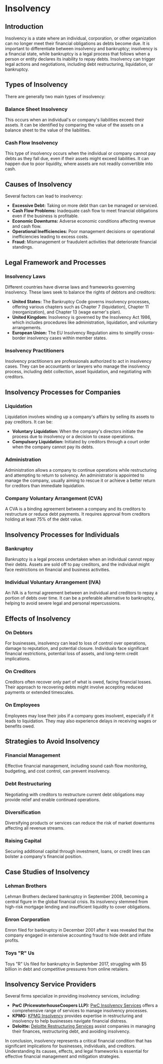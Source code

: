 # Insolvency

## Introduction 
Insolvency is a state where an individual, corporation, or other organization can no longer meet their financial obligations as debts become due. It is important to differentiate between insolvency and bankruptcy; insolvency is a financial state, while bankruptcy is a legal process that follows when a person or entity declares its inability to repay debts. Insolvency can trigger legal actions and negotiations, including debt restructuring, liquidation, or bankruptcy.

## Types of Insolvency
There are generally two main types of insolvency: 

### Balance Sheet Insolvency
This occurs when an individual's or company's liabilities exceed their assets. It can be identified by comparing the value of the assets on a balance sheet to the value of the liabilities.

### Cash Flow Insolvency 
This type of insolvency occurs when the individual or company cannot pay debts as they fall due, even if their assets might exceed liabilities. It can happen due to poor liquidity, where assets are not readily convertible into cash.

## Causes of Insolvency
Several factors can lead to insolvency:

- **Excessive Debt:** Taking on more debt than can be managed or serviced.
- **Cash Flow Problems:** Inadequate cash flow to meet financial obligations even if the business is profitable.
- **Economic Downturns:** Adverse economic conditions affecting revenue and cash flow.
- **Operational Inefficiencies:** Poor management decisions or operational inefficiencies leading to excess costs.
- **Fraud:** Mismanagement or fraudulent activities that deteriorate financial standings.

## Legal Framework and Processes

### Insolvency Laws
Different countries have diverse laws and frameworks governing insolvency. These laws seek to balance the rights of debtors and creditors:

- **United States:** The Bankruptcy Code governs insolvency processes, offering various chapters such as Chapter 7 (liquidation), Chapter 11 (reorganization), and Chapter 13 (wage earner's plan).
- **United Kingdom:** Insolvency is governed by the Insolvency Act 1986, which includes procedures like administration, liquidation, and voluntary arrangements.
- **European Union:** The EU Insolvency Regulation aims to simplify cross-border insolvency cases within member states.

### Insolvency Practitioners
Insolvency practitioners are professionals authorized to act in insolvency cases. They can be accountants or lawyers who manage the insolvency process, including debt collection, asset liquidation, and negotiating with creditors.

## Insolvency Processes for Companies

### Liquidation
Liquidation involves winding up a company's affairs by selling its assets to pay creditors. It can be:

- **Voluntary Liquidation:** When the company's directors initiate the process due to insolvency or a decision to cease operations.
- **Compulsory Liquidation:** Initiated by creditors through a court order when the company cannot pay its debts.

### Administration
Administration allows a company to continue operations while restructuring and attempting to return to solvency. An administrator is appointed to manage the company, usually aiming to rescue it or achieve a better return for creditors than immediate liquidation.

### Company Voluntary Arrangement (CVA)
A CVA is a binding agreement between a company and its creditors to restructure or reduce debt payments. It requires approval from creditors holding at least 75% of the debt value.

## Insolvency Processes for Individuals

### Bankruptcy
Bankruptcy is a legal process undertaken when an individual cannot repay their debts. Assets are sold off to pay creditors, and the individual might face restrictions on financial and business activities.

### Individual Voluntary Arrangement (IVA)
An IVA is a formal agreement between an individual and creditors to repay a portion of debts over time. It can be a preferable alternative to bankruptcy, helping to avoid severe legal and personal repercussions.

## Effects of Insolvency

### On Debtors
For businesses, insolvency can lead to loss of control over operations, damage to reputation, and potential closure. Individuals face significant financial restrictions, potential loss of assets, and long-term credit implications.

### On Creditors
Creditors often recover only part of what is owed, facing financial losses. Their approach to recovering debts might involve accepting reduced payments or extended timescales.

### On Employees
Employees may lose their jobs if a company goes insolvent, especially if it leads to liquidation. They may also experience delays in receiving wages or benefits owed.

## Strategies to Avoid Insolvency

### Financial Management
Effective financial management, including sound cash flow monitoring, budgeting, and cost control, can prevent insolvency.

### Debt Restructuring
Negotiating with creditors to restructure current debt obligations may provide relief and enable continued operations.

### Diversification
Diversifying products or services can reduce the risk of market downturns affecting all revenue streams.

### Raising Capital
Securing additional capital through investment, loans, or credit lines can bolster a company's financial position.

## Case Studies of Insolvency

### Lehman Brothers 
Lehman Brothers declared bankruptcy in September 2008, becoming a central figure in the global financial crisis. Its insolvency stemmed from high-risk mortgage lending and insufficient liquidity to cover obligations.

### Enron Corporation
Enron filed for bankruptcy in December 2001 after it was revealed that the company engaged in extensive accounting fraud to hide debt and inflate profits.

### Toys "R" Us
Toys "R" Us filed for bankruptcy in September 2017, struggling with $5 billion in debt and competitive pressures from online retailers. 

## Insolvency Service Providers
Several firms specialize in providing insolvency services, including:

- **PwC (PricewaterhouseCoopers LLP):** [PwC Insolvency Services](https://www.pwc.com/gx/en/services/insolvency.html) offers a comprehensive range of services to manage insolvency processes.
- **KPMG:** [KPMG Insolvency](https://home.kpmg/xx/en/home/services/advisory/deal-advisory/restructuring.html) provides expertise in restructuring and insolvency to help businesses navigate financial distress.
- **Deloitte:** [Deloitte Restructuring Services](https://www2.deloitte.com/global/en/pages/financial-advisory/topics/restructuring-services.html) assist companies in managing their finances, restructuring debt, and avoiding insolvency.

In conclusion, insolvency represents a critical financial condition that has significant implications for businesses, individuals, and creditors. Understanding its causes, effects, and legal frameworks is essential for effective financial management and mitigation strategies.